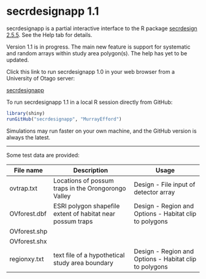 # secrdesignapp 1.1

secrdesignapp is a partial interactive interface to the R package [secrdesign 2.5.5](https://CRAN.R-project.org/package=secrdesign). See the Help tab for details.

Version 1.1 is in progress. The main new feature is support for systematic and random arrays within study area polygon(s). The help has yet to be updated.

Click this link to run secrdesignapp 1.0 in your web browser from a University of Otago server:

[secrdesignapp](https://www.stats.otago.ac.nz/secrdesignapp)

To run secrdesignapp 1.1 in a local R session directly from GitHub:

```r
library(shiny)
runGitHub("secrdesignapp", "MurrayEfford")
```

Simulations may run faster on your own machine, and the GitHub version is always the latest.

----

Some test data are provided:

| File name | Description | Usage |
|--------|-------------------------------|------------------|
ovtrap.txt | Locations of possum traps in the Orongorongo Valley | Design - File input of detector array |
OVforest.dbf | ESRI polygon shapefile extent of habitat near possum traps | Design - Region and Options - Habitat clip to polygons |
OVforest.shp |||
OVforest.shx |||
regionxy.txt | text file of a hypothetical study area boundary |Design - Region and Options - Habitat clip to polygons|
